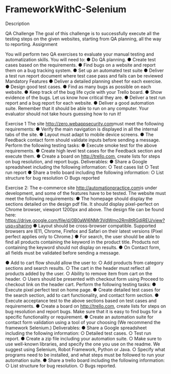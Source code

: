 # FrameworkWithC-Selenium

Description

QA Challenge
 The goal of this challenge is to successfully execute all the testing steps on the given websites, starting from QA planning, all the way to reporting.
Assignment

You will perform two QA exercises to evaluate your manual testing and automatization skills. You will need to:
● Do QA planning.
● Create test cases based on the requirements.
● Find bugs on a website and report them on a bug tracking system.
● Set up an automated test suite
● Deliver a test run report document where test case pass and fails can be reviewed
Mandatory Features
● Deliver a detailed planning sheet for each exercise.
● Design good test cases.
● Find as many bugs as possible on each website.
● Keep track of the bug life cycle with your Trello board.
● Show evidence of the bugs. Let us know how critical they are.
● Deliver a test run report and a bug report for each website.
● Deliver a good automation suite. Remember that it should be able to run on any computer. Your evaluator should not take hours guessing how to run it!
  
Exercise 1
The site ​http://zero.webappsecurity.com​ must meet the following requirements:
● Verify the main navigation is displayed in all the internal tabs of the site.
● Layout must adapt to mobile device screens.
● The Feedback contact form should validate inputs before sending a message.
Perform the following testing tasks:
● Execute smoke test for the above requirements.
● Create high level test cases for the Feedback section and execute them.
● Create a board on ​http://trello.com​, create lists for steps on bug resolution, and report
bugs.
Deliverables:
● Share a Google spreadsheet including the following information:
○ Test cases list
○ Test run report
● Share a trello board including the following information:
○ List structure for bug resolution
○ Bugs reported

Exercise 2:
The e-commerce site ​http://automationpractice.com​ is under development, and some of the features have to be tested. The website must meet the following requirements:
● The homepage should display the sections detailed on the design pdf file. It should display pixel-perfect on Chrome browser, viewport 1200px and above. The design file can be found here: https://drive.google.com/file/d/0B0aWI6NMr3VdWmo2Rm8tRGdjREU/view?usp=sharing
● Layout should be cross-browser compatible. Supported browsers are IE11, Chrome, Firefox and Safari on their latest versions (Pixel perfect applies only to Chrome.)
● For search, the user should be able to find all products containing the keyword in the
product title. Products not containing the keyword should not display on results.
● On Contact form, all fields must be validated before sending a message.
      
 ● Add to cart flow should allow the user to:
○ Add products from category sections and search results.
○ The cart in the header must reflect all products added by the user.
○ Ability to remove item from cart on the header.
○ Users should be presented with checkout form using Proceed to checkout link on
the header cart. Perform the following testing tasks:
● Execute pixel perfect test on home page.
● Create detailed test cases for the search section, add to cart functionality, and contact
form section.
● Execute acceptance test to the above sections based on test cases and requirements.
● Create a board on ​http://trello.com​, create lists for steps on bug resolution and report
bugs. Make sure that it is easy to find bugs for a specific functionality or requirement.
● Create an automation suite for contact form validation using a tool of your choosing (We
recommend the framework Selenium.) Deliverables:
● Share a Google spreadsheet including the following information: ○ Detailed test cases.
○ Test run report.
● Create a zip file including your automation suite.
○ Make sure to use well-known libraries, and specify the one you use on the readme. We suggest using Selenium, Robot Framework, Python or Java.
○ Specify what programs need to be installed, and what steps must be followed to run your automation suite.
● Share a trello board including the following information:
○ List structure for bug resolution.
○ Bugs reported.
  
